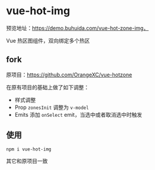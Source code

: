 # vue-hot-img
预览地址：https://demo.buhuida.com/vue-hot-zone-img，

Vue 热区图组件，双向绑定多个热区

## fork
原项目：https://github.com/OrangeXC/vue-hotzone

在原有项目的基础上做了如下调整：

* 样式调整
* Prop `zonesInit` 调整为 `v-model`
* Emits 添加 `onSelect` emit，当选中或者取消选中时触发

## 使用
`npm i vue-hot-img`

其它和原项目一致
